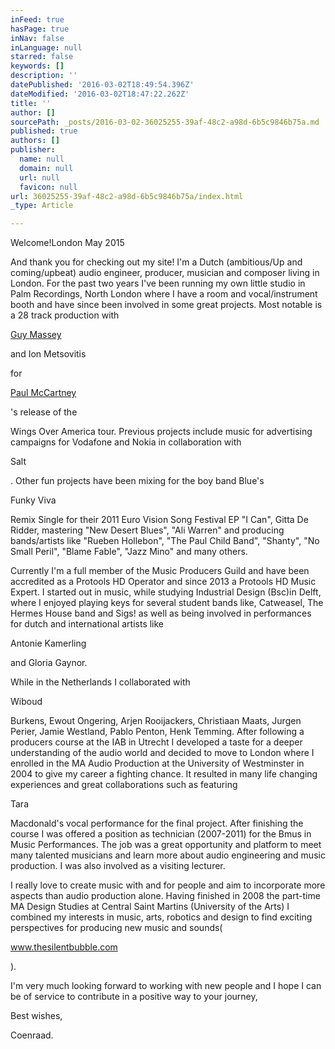 ```yaml
---
inFeed: true
hasPage: true
inNav: false
inLanguage: null
starred: false
keywords: []
description: ''
datePublished: '2016-03-02T18:49:54.396Z'
dateModified: '2016-03-02T18:47:22.262Z'
title: ''
author: []
sourcePath: _posts/2016-03-02-36025255-39af-48c2-a98d-6b5c9846b75a.md
published: true
authors: []
publisher:
  name: null
  domain: null
  url: null
  favicon: null
url: 36025255-39af-48c2-a98d-6b5c9846b75a/index.html
_type: Article

---
```

Welcome!London May 2015

And thank you for checking out my site! I'm a Dutch (ambitious/Up and coming/upbeat) audio engineer, producer, musician and composer living in London. For the past two years I've been running my own little studio in Palm Recordings, North London where I have a room and vocal/instrument booth and have since been involved in some great projects. Most notable is a 28 track production with 

[Guy Massey][0]

and Ion Metsovitis 

for 

[Paul McCartney][1]

's release of the 

Wings Over America tour. Previous projects include music for advertising campaigns for Vodafone and Nokia in collaboration with 

Salt

. Other fun projects have been mixing for the boy band Blue's 

Funky Viva

Remix Single for their 2011 Euro Vision Song Festival EP "I Can", Gitta De Ridder, mastering "New Desert Blues", "Ali Warren" and producing bands/artists like "Rueben Hollebon", "The Paul Child Band", "Shanty", "No Small Peril", "Blame Fable", "Jazz Mino" and many others. 

Currently I'm a full member of the Music Producers Guild and have been accredited as a Protools HD Operator and since 2013 a Protools HD Music Expert. I started out in music, while studying Industrial Design (Bsc)in Delft, where I enjoyed playing keys for several student bands like, Catweasel, The Hermes House band and Sigs! as well as being involved in performances for dutch and international artists like 

Antonie Kamerling

and Gloria Gaynor.

While in the Netherlands I collaborated with 

Wiboud 

Burkens, Ewout Ongering, Arjen Rooijackers, Christiaan Maats, Jurgen Perier, Jamie Westland, Pablo Penton, Henk Temming. After following a producers course at the IAB in Utrecht I developed a taste for a deeper understanding of the audio world and decided to move to London where I enrolled in the MA Audio Production at the University of Westminster in 2004 to give my career a fighting chance. It resulted in many life changing experiences and great collaborations such as featuring 

Tara

Macdonald's vocal performance for the final project. After finishing the course I was offered a position as technician (2007-2011) for the Bmus in Music Performances. The job was a great opportunity and platform to meet many talented musicians and learn more about audio engineering and music production. I was also involved as a visiting lecturer.

I really love to create music with and for people and aim to incorporate more aspects than audio production alone. Having finished in 2008 the part-time MA Design Studies at Central Saint Martins (University of the Arts) I combined my interests in music, arts, robotics and design to find exciting perspectives for producing new music and sounds(

www.thesilentbubble.com

).

I'm very much looking forward to working with new people and I hope I can be of service to contribute in a positive way to your journey,

Best wishes, 

[][2][][3][][4][][5][][6][][7]

Coenraad.

[0]: http://www.guymmassey.co.uk/
[1]: http://www.paulmccartney.com/films/17280-rockshow
[2]: http://salt.tv/
[3]: http://www.fvpglobal.com/
[4]: http://www.antoniekamerling.nl/
[5]: http://www.wiboud.com/
[6]: http://www.taramcdonald.tv/public/
[7]: http://www.thesilentbubble.com/